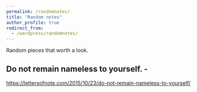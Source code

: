 ```yaml
---
permalink: /randomnotes/
title: "Random notes"
author_profile: true
redirect_from:
  - /wordpress/randomnotes/
---
```


Random pieces that worth a look.

## Do not remain nameless to yourself. -  
https://lettersofnote.com/2015/10/23/do-not-remain-nameless-to-yourself/